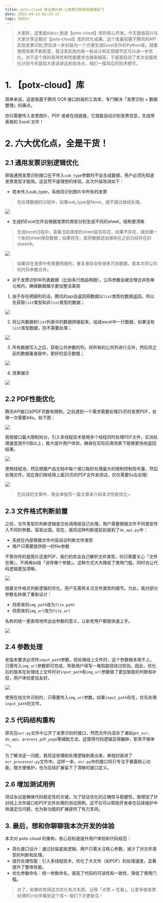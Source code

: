 ```yaml
---
title: potx-cloud 库全面升级:让发票识别体验直接起飞
date: 2025-04-15 01:25:17
tags: 码匠er
---
```



> 大家好，这里是`码匠er`,我是【potx-cloud】库的核心开发。今天我很高兴与大家分享近期对【potx-cloud】库的优化成果。这个库最初基于腾讯的API实现发票识别,然后进一步封装为一个方便生成Excel文件的Python库。随着使用场景不断拓宽，我注意到库内有一些设计和实现细节还可以进一步优化，对于这个库的易用性和性能要求也越来越高，于是我启动了本次全面优化计划今天就给大家讲讲这些改进点，咱们一探背后的技术细节。
# 1. 【potx-cloud】库

简单来说，这是我基于腾讯 OCR 接口封装的工具库，专门解决「发票识别 + 数据整理」的痛点。

你只需要传入发票图片、PDF 或者在线链接，它就能自动识别发票信息，生成带表格的 Excel 文件！

# 2. 六大优化点，全是干货！
## 2.1 通用发票识别逻辑优化
原版通用发票识别接口在不传入`sub_type`参数时不会生成数据，用户必须先知道发票类型才能用。这显然不是理想的体验。此次升级改进如下：

* 若未传入sub_type，系统将识别图片中所有的发票

> 在处理数据的过程中，如果sub_type是None，就不跳过继续处理。

![](https://files.mdnice.com/user/9013/6a4c6668-ab98-4f67-a2a0-a79d1152d437.png)

* 生成的Excel文件会根据发票的类型分别生成不同的sheet，结构更清晰

> 生成excel过程中，查看当前类型的sheet是否存在，如果不存在，就创建一个新的sheet保存数据；如果存在，就将数据追加保存在之前已经存在的sheet中。

![](https://files.mdnice.com/user/9013/a0bfe27c-22cc-4b68-9912-041475b74455.png)

> 如果存在发票中有需要明细列，重复保存会有很多冗余数据。我本次将公共的代码参数合并。

* 对于发票识别中列表数据（比如多行商品明细），公共参数会被合理合并到单元格内，确保数据展示更加整洁美观

1. 由于存在明细列的话，腾讯的api会返回把数据以`list`类型的数据返回，所以先获取`list`类型和非`list`类型的数据；


![](https://files.mdnice.com/user/9013/9e5c45e2-6751-4d5a-9147-d278b7c74827.png)

2. 将公共数据和`list`列表中的数据拼接起来，组成excel中一行数据，如果没有`list`类型数据，则不需要处理；

![](https://files.mdnice.com/user/9013/fb12bbf1-8c56-4b43-84c0-0225874754b8.png)

3. 所有数据写入之后，获取公共参数的列，将所有的公共列进行合并，然后将之前的数据垂直居中，更好的显示数据；

![](https://files.mdnice.com/user/9013/26d6b7d7-b478-44db-bf09-47a22304eac9.png)

4. 效果展示

![](https://files.mdnice.com/user/9013/0850d741-4a43-44bf-8396-4ec0ee07c728.png)

## 2.2 PDF性能优化
腾讯API接口对PDF页数有限制，之前遇到一个需求需要处理25页的发票PDF，处理一次需要44s。如下图：

![](https://files.mdnice.com/user/9013/3c145835-b96e-401e-93f0-8241a47a5d65.png)

我按接口最大限制拆分，引入多线程技术使用多个线程同时处理PDF文件，实测处理速度提升5倍以上，极大提升用户体验，确保在实际应用场景下能够更快地返回结果。

![](https://files.mdnice.com/user/9013/82bf781e-4969-4953-a2bc-db74d4385617.png)

使用线程池，然后根据产品文档中每个接口每秒处理最大的限制控制信号量，然后处理文件。现在我们继续用上面25页的PDF文件来测试，仅仅需要5s左右哦!

![](https://files.mdnice.com/user/9013/c3104b02-ba9c-4021-9e45-23850881f8a1.png)

> 在后续的文章中，我会单独写一篇文章来介绍本次性能优化~

## 2.3  文件格式判断前置
之前，文件类型的判断逻辑是交给调用层自己处理，用户需要根据文件不同类型传入不同的参数，容易出错。现在，我将这种判断提前封装到了`do_api.py`中：

* 系统在内部根据文件内容自动判断文件类型
* 用户只需要提供统一的file参数

不管你传的是图片还是PDF，我们的库会自己解析文件类型，你只需要关心「文件在哪」，不用再纠结「该传哪个参数」。这种方式大大降低了使用门槛，同时也让代码逻辑更加清晰。

![](https://files.mdnice.com/user/9013/c7b7a471-db9a-4a61-9000-c5c78ee4ead2.png)

随着文件格式判断逻辑的优化，用户无需再关注文件类型的细节。为此，我对部分参数名称做了重新设计：

* 将原来的`img_path`改为`file_path`
* 将原来的`img_url`改为`file_url`

名称的统一更直观地传达出参数的意义，让新老用户都能快速上手。

![](https://files.mdnice.com/user/9013/1f16523e-7956-4466-8a62-966bd5c408d9.png)

## 2.4 参数处理
老版本要求必须传`input_path`参数，但处理线上文件时，这个参数根本用不上，只需传入`img_url`参数即可完成，导致用户得写一堆假路径绕过校验。因此，优化后的版本在处理线上文件时对`input_path`和`img_url`参数做了更加智能的判断和补偿，用户体验更加友好。

![](https://files.mdnice.com/user/9013/62891264-92e2-45fe-926b-67355a40f497.png)

使用在线文件识别时，只需要传入`img_url`参数。如果`input_path`存在，优先处理`input_path`的文件。

## 2.5 代码结构重构
原先在`ocr.py`文件中公开了发票识别的接口，然而文件内混杂了诸如`get_ocr`、`do_api`、`process_pdf_page`等辅助方法，这使得代码逻辑显得臃肿，职责不够单一。

为了解决这一问题，我将这些辅助处理逻辑剥离出来，单独封装进了`ocr_processor.py`文件中。这样一来，`ocr.py`中的接口将只专注于暴露核心功能，既方便维护，也为后续扩展留下了清晰的接口定义。

## 2.6 增加测试用例
测试永远是确保代码稳定性的关键。为了验证优化的正确性与稳健性，我增加了针对线上文件接口和PDF文件处理的测试用例。这不仅可以帮助开发者在后续维护中快速定位问题，也为新功能的扩展提供了有力支持。

## 3. 最后，想和你聊聊我本次开发的体验

本次对 potx-cloud 的重构，核心目标是提升用户体验和代码规范：
* 简化接口设计：​通过封装底层逻辑，用户只需关注核心参数，减少了对文件类型的判断和处理。
* 提升处理性能：​引入多线程技术，优化了大文件（如PDF）的处理速度，显著提升了整体性能。
* 优化参数命名：​统一参数命名，提高了代码的可读性和一致性，降低了使用门槛。

> 对了，如果你觉得这次优化有点东西，记得「点赞 + 在看」，让更多做发票处理的小伙伴看到这个库～ 咱们下次更新见！